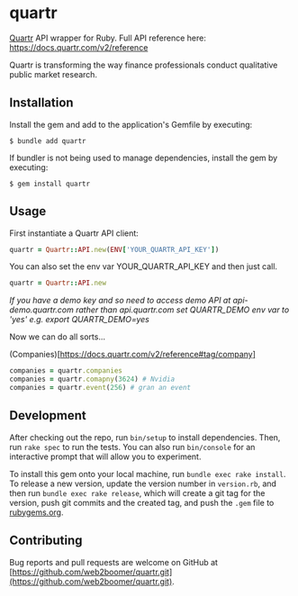 # quartr 

[Quartr](https://quartr.com/) API wrapper for Ruby. Full API reference here: https://docs.quartr.com/v2/reference

Quartr is transforming the way finance professionals conduct qualitative public market research.

## Installation

Install the gem and add to the application's Gemfile by executing:

```
$ bundle add quartr
```

If bundler is not being used to manage dependencies, install the gem by executing:

```
$ gem install quartr 
```

## Usage

First instantiate a Quartr API client:

```ruby
quartr = Quartr::API.new(ENV['YOUR_QUARTR_API_KEY'])
```

You can also set the env var YOUR_QUARTR_API_KEY and then just call.

```ruby
quartr = Quartr::API.new
```

_*If you have a demo key and so need to access demo API at api-demo.quartr.com rather than api.quartr.com set QUARTR_DEMO env var to 'yes' e.g. export QUARTR_DEMO=yes*_

Now we can do all sorts...

(Companies)[https://docs.quartr.com/v2/reference#tag/company]

```ruby
companies = quartr.companies
companies = quartr.comapny(3624) # Nvidia
companies = quartr.event(256) # gran an event
```


## Development

After checking out the repo, run `bin/setup` to install dependencies. Then, run `rake spec` to run the tests. You can also run `bin/console` for an interactive prompt that will allow you to experiment.

To install this gem onto your local machine, run `bundle exec rake install`. To release a new version, update the version number in `version.rb`, and then run `bundle exec rake release`, which will create a git tag for the version, push git commits and the created tag, and push the `.gem` file to [rubygems.org](https://rubygems.org).

## Contributing

Bug reports and pull requests are welcome on GitHub at [https://github.com/web2boomer/quartr.git](https://github.com/web2boomer/quartr.git). 